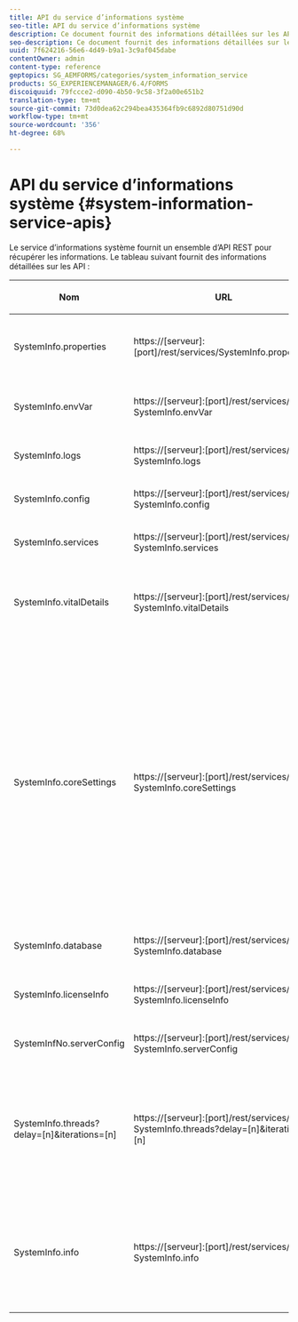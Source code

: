 ```yaml
---
title: API du service d’informations système
seo-title: API du service d’informations système
description: Ce document fournit des informations détaillées sur les API fournies par le service d'information système.
seo-description: Ce document fournit des informations détaillées sur les API fournies par le service d'information système.
uuid: 7f624216-56e6-4d49-b9a1-3c9af045dabe
contentOwner: admin
content-type: reference
geptopics: SG_AEMFORMS/categories/system_information_service
products: SG_EXPERIENCEMANAGER/6.4/FORMS
discoiquuid: 79fccce2-d090-4b50-9c58-3f2a00e651b2
translation-type: tm+mt
source-git-commit: 73d0dea62c294bea435364fb9c6892d80751d90d
workflow-type: tm+mt
source-wordcount: '356'
ht-degree: 68%

---
```



# API du service d’informations système {#system-information-service-apis}

Le service d’informations système fournit un ensemble d’API REST pour récupérer les informations. Le tableau suivant fournit des informations détaillées sur les API :

<table>
 <thead>
  <tr>
   <th><p>Nom</p></th> 
   <th><p>URL</p></th> 
   <th><p>Description</p></th> 
  </tr> 
 </thead> 
 <tbody>
  <tr>
   <td><p>SystemInfo.properties</p></td> 
   <td><p>https://[serveur]:[port]/rest/services/SystemInfo.properties`</p></td> 
   <td><p>Cette API est un wrapper pour l’API Java <a href="https://docs.oracle.com/javase/6/docs/api/java/lang/System.html#getProperties()">system.getProperties</a>. Elle récupère la configuration de l’environnement de travail actif. </p></td> 
  </tr> 
  <tr>
   <td><p>SystemInfo.envVar</p></td> 
   <td><p>https://[serveur]:[port]/rest/services/ SystemInfo.envVar</p></td> 
   <td><p>Récupère toutes les variables d’environnement du système d’exploitation hôte. </p></td> 
  </tr> 
  <tr>
   <td><p>SystemInfo.logs</p></td> 
   <td><p>https://[serveur]:[port]/rest/services/ SystemInfo.logs</p></td> 
   <td><p>Télécharge un fichier ZIP contenant les journaux du serveur d’applications. </p></td> 
  </tr> 
  <tr>
   <td><p>SystemInfo.config</p></td> 
   <td><p>https://[serveur]:[port]/rest/services/ SystemInfo.config</p></td> 
   <td><p>Récupère tout le contenu du fichier config.xml. </p></td> 
  </tr> 
  <tr>
   <td><p>SystemInfo.services</p></td> 
   <td><p>https://[serveur]:[port]/rest/services/ SystemInfo.services</p></td> 
   <td><p>Récupère l’état et les paramètres de configuration des services AEM Forms.</p></td> 
  </tr> 
  <tr>
   <td><p>SystemInfo.vitalDetails</p></td> 
   <td><p>https://[serveur]:[port]/rest/services/ SystemInfo.vitalDetails</p></td> 
   <td><p>Récupère la durée de fonctionnement du serveur, l’argument JVM, la mémoire du système, la taille de tas, le nom du système d’exploitation, le nombre de threads actifs et le nombre de threads. </p></td> 
  </tr> 
  <tr>
   <td><p>SystemInfo.coreSettings</p></td> 
   <td><p>https://[serveur]:[port]/rest/services/ SystemInfo.coreSettings</p></td> 
   <td><p>Récupère les valeurs des propriétés suivantes :</p>
    <ul>
     <li><p>AdobeTempDir</p></li>
     <li><p>AdobeServerFontDir</p></li>
     <li><p>CustomerFontDir</p></li>
     <li><p>GlobalDocumentStorageRootDir</p></li>
     <li><p>DefaultDocumentMaxInlineSize</p></li>
     <li><p>DefaultDocumentDisposalTimeout</p></li>
     <li><p>EnableDocumentDBStorage</p></li>
     <li><p>GlobalDocumentStorageUseNetworkShare</p></li>
     <li><p>EnableFIPS</p></li>
     <li><p>EnableWSDL</p></li>
     <li><p>DataServicesConfigFile </p></li>
     <li><p>EnableRDS</p></li>
    </ul><p></p></td> 
  </tr> 
  <tr>
   <td><p>SystemInfo.database</p></td> 
   <td><p>https://[serveur]:[port]/rest/services/ SystemInfo.database</p></td> 
   <td><p>Récupère des informations détaillées sur la base de données.</p></td> 
  </tr> 
  <tr>
   <td><p>SystemInfo.licenseInfo</p></td> 
   <td><p>https://[serveur]:[port]/rest/services/ SystemInfo.licenseInfo</p></td> 
   <td><p>Récupère les informations de version et de licence des composants d’AEM Forms installés. </p></td> 
  </tr> 
  <tr>
   <td><p>SystemInfNo.serverConfig</p></td> 
   <td><p>https://[serveur]:[port]/rest/services/ SystemInfo.serverConfig</p></td> 
   <td><p>Télécharge les fichiers de configuration du serveur d’applications hôte. </p></td> 
  </tr> 
  <tr>
   <td><p>SystemInfo.threads?delay=[n]&amp;iterations=[n]</p></td> 
   <td><p>https://[serveur]:[port]/rest/services/ SystemInfo.threads?delay=[n]&amp;iterations=[n]</p></td> 
   <td><p>Récupère le nombre et la trace de la pile des threads actifs. Accepte les paramètres suivants :</p>
    <ul>
     <li><p>iterations= [n] : spécifie le nombre d’itérations, où n est un nombre. </p></li>
     <li><p>Delay= [n] : indique le nombre de millisecondes avant le début de la prochaine itération. </p></li>
    </ul><p></p></td> 
  </tr> 
  <tr>
   <td><p>SystemInfo.info</p></td> 
   <td><p>https://[serveur]:[port]/rest/services/ SystemInfo.info</p></td> 
   <td><p>Cette API est un wrapper de toutes les API du service d’informations système. En interne, elle exécute toutes les API d’informations système et télécharge les informations au format .zip. </p><p><i><strong>Remarque</strong> : l’API SystemInfo.info n’indique ni le nombre ni la trace de la pile des threads actifs. </i></p></td> 
  </tr> 
 </tbody> 
</table>

